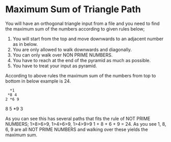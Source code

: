 # Maximum Sum of Triangle Path

You will have an orthogonal triangle input from a file and you need to find the maximum sum of the numbers according to given rules below;

1. You will start from the top and move downwards to an adjacent number as in below.
2. You are only allowed to walk downwards and diagonally.
3. You can only walk over NON PRIME NUMBERS.
4. You have to reach at the end of the pyramid as much as possible.
5. You have to treat your input as pyramid.

According to above rules the maximum sum of the numbers from top to bottom in below example is 24.

      *1
     *8 4
    2 *6 9
   8 5 *9 3

As you can see this has several paths that fits the rule of NOT PRIME NUMBERS; 1>8>6>9, 1>4>6>9, 1>4>9>9
1 + 8 + 6 + 9 = 24.  As you see 1, 8, 6, 9 are all NOT PRIME NUMBERS and walking over these yields the maximum sum.
